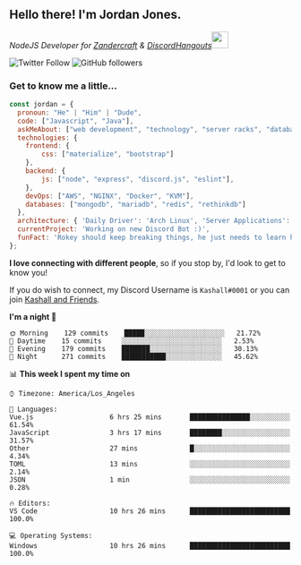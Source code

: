 <h2> Hello there! I'm Jordan Jones.</h2>
<p><em>NodeJS Developer for <a href="https://github.com/Zandercraft">Zandercraft</a> & <a href="https://github.com/DiscordHangouts">DiscordHangouts</a><img src="https://media.giphy.com/media/WUlplcMpOCEmTGBtBW/giphy.gif" width="30"></em></p>

![Twitter Follow](https://img.shields.io/twitter/follow/kashalls?label=Follow)
![GitHub followers](https://img.shields.io/github/followers/kashalls?label=Follow&style=social)

### Get to know me a little...

```javascript
const jordan = {
  pronoun: "He" | "Him" | "Dude",
  code: ["Javascript", "Java"],
  askMeAbout: ["web development", "technology", "server racks", "databases"],
  technologies: {
    frontend: {
        css: ["materialize", "bootstrap"]
    },
    backend: {
        js: ["node", "express", "discord.js", "eslint"],
    },
    devOps: ["AWS", "NGINX", "Docker", "KVM"],
    databases: ["mongodb", "mariadb", "redis", "rethinkdb"]
  },
  architecture: { 'Daily Driver': 'Arch Linux', 'Server Applications': 'Ubuntu Focal' },
  currentProject: 'Working on new Discord Bot :)',
  funFact: 'Rokey should keep breaking things, he just needs to learn how to fix them.'
};
```

<b>I love connecting with different people</b>, so if you stop by, I'd look to get to know you!

If you do wish to connect, my Discord Username is `Kashall#0001` or you can join <a href="https://discord.gg/Xv7WKN">Kashall and Friends</a>.

<!--START_SECTION:waka-->
**I'm a night 🦉** 

```text
🌞 Morning    129 commits    █████░░░░░░░░░░░░░░░░░░░░   21.72% 
🌆 Daytime    15 commits     ░░░░░░░░░░░░░░░░░░░░░░░░░   2.53% 
🌃 Evening    179 commits    ███████░░░░░░░░░░░░░░░░░░   30.13% 
🌙 Night      271 commits    ███████████░░░░░░░░░░░░░░   45.62%

```


📊 **This week I spent my time on** 

```text
⌚︎ Timezone: America/Los_Angeles

💬 Languages: 
Vue.js                   6 hrs 25 mins       ███████████████░░░░░░░░░░   61.54% 
JavaScript               3 hrs 17 mins       ████████░░░░░░░░░░░░░░░░░   31.57% 
Other                    27 mins             █░░░░░░░░░░░░░░░░░░░░░░░░   4.34% 
TOML                     13 mins             ░░░░░░░░░░░░░░░░░░░░░░░░░   2.14% 
JSON                     1 min               ░░░░░░░░░░░░░░░░░░░░░░░░░   0.28%

🔥 Editors: 
VS Code                  10 hrs 26 mins      █████████████████████████   100.0%

💻 Operating Systems: 
Windows                  10 hrs 26 mins      █████████████████████████   100.0%

```


<!--END_SECTION:waka-->

